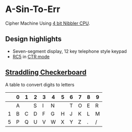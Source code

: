 # A-Sin-To-Err

Cipher Machine Using [4 bit Nibbler CPU](http://bigmessofwires.com/nibbler).

Design highlights
-----------------

* Seven-segment display, 12 key telephone style keypad
* [RC5](https://en.wikipedia.org/wiki/RC5) in [CTR mode](https://en.wikipedia.org/wiki/Block_cipher_mode_of_operation#Counter_.28CTR.29)

[Straddling Checkerboard](https://en.wikipedia.org/wiki/VIC_cipher#Straddling_checkerboard)
-----------------------

A table to convert digits to letters

|   | 0 | 1 | 2 | 3 | 4 | 5 | 6 | 7 | 8 | 9 |
|---|---|---|---|---|---|---|---|---|---|---|
|   | A |   | S | I | N |   | T | O | E | R |
| 1 | B | C | D | F | G | H | J | K | L | M |
| 5 | P | Q | U | V | W | X | Y | Z | . | / |
